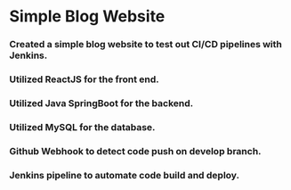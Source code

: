 # Simple Blog Website

### Created a simple blog website to test out CI/CD pipelines with Jenkins.
### Utilized ReactJS for the front end.
### Utilized Java SpringBoot for the backend.
### Utilized MySQL for the database.
### Github Webhook to detect code push on develop branch.
### Jenkins pipeline to automate code build and deploy.
